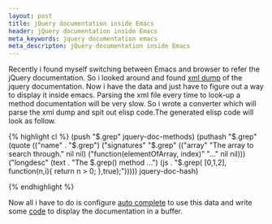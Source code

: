```yaml
---
layout: post
title: jQuery documentation inside Emacs
header: jQuery documentation inside Emacs
meta_keywords: jquery documentation emacs
meta_descripton: jQuery documentation inside Emacs
---
```


Recently i found myself switching between Emacs and browser to refer
the jQuery documentation. So i looked around and found
[xml dump](http://api.jquery.com/api/) of the jquery
documentation. Now i have the data and just have to figure out a way
to display it inside emacs. Parsing the xml file every time to look-up
a method documentation will be very slow. So i wrote a converter which
will parse the xml dump and spit out elisp code.The generated elisp
code will look as follow.

{% highlight cl %}
(push "$.grep" jquery-doc-methods)
(puthash "$.grep" (quote (("name" . "$.grep")
                          ("signatures" "$.grep" (("array" "The array to search through." nil nil)
                                                  ("function(elementOfArray, index)" "..." nil nil)))
                          ("longdesc" (text . "The $.grep() method ...")
                                      (js . "$.grep( [0,1,2], function(n,i){
				             return n > 0;
                                        },true);"))))) jquery-doc-hash)

{% endhighlight %}

Now all i have to do is configure
[auto complete](http://www.emacswiki.org/emacs/AutoComplete) to use
this data and write some
[code](https://github.com/ananthakumaran/jquery-doc.el) to display the
documentation in a buffer.
